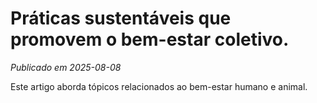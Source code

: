 # Práticas sustentáveis que promovem o bem-estar coletivo.

*Publicado em 2025-08-08*

Este artigo aborda tópicos relacionados ao bem-estar humano e animal.
